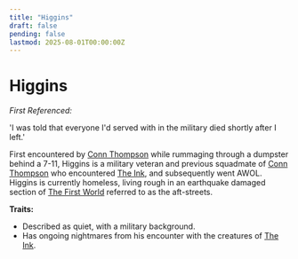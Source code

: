 ```yaml
---
title: "Higgins"
draft: false
pending: false
lastmod: 2025-08-01T00:00:00Z
---
```


# Higgins

*First Referenced:*

'I was told that everyone I'd served with in the military died shortly after I left.'

First encountered by [Conn Thompson](/people/conn-thompson) while rummaging through a dumpster behind a 7-11, Higgins is a military veteran and previous squadmate of [Conn Thompson](/people/conn-thompson) who encountered [The Ink](/entities/the-ink), and subsequently went AWOL. Higgins is currently homeless, living rough in an earthquake damaged section of [The First World](/worlds/the-first-world) referred to as the aft-streets.

**Traits:**
- Described as quiet, with a military background.
- Has ongoing nightmares from his encounter with the creatures of [The Ink](/entities/the-ink).
